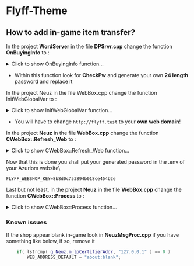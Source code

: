 # Flyff-Theme

## How to add in-game item transfer?

In the project **WordServer** in the file **DPSrvr.cpp** change the function **OnBuyingInfo** to :

<details> 
  <summary>Click to show OnBuyingInfo function...</summary>
 

 ```cpp
void CDPSrvr::OnBuyingInfo( CAr & ar, DPID dpidCache, DPID dpidUser, LPBYTE lpBuf, u_long uBufSize )
{
	BUYING_INFO2 bi2;
	ar.Read((void*)&bi2, sizeof(BUYING_INFO2));

	CWorld* pWorld;
	CUser* pUser = g_UserMng.GetUser(dpidCache, dpidUser);

	SERIALNUMBER iSerialNumber = 0;

	bi2.dwRetVal = 0;
	CItemElem itemElem;
	itemElem.m_dwItemId = bi2.dwItemId;
	itemElem.m_nItemNum = (short)bi2.dwItemNum;
	itemElem.m_bCharged = TRUE;
	BYTE nId;

	string CheckPw;
	CheckPw = "8b8d0c753894b018ce454b2e";

	if (IsValidObj(pUser) && (pWorld = pUser->GetWorld()))
	{
		if (bi2.szBxaid == CheckPw) {
			bi2.dwRetVal = pUser->CreateItem(&itemElem, &nId);
			char message[255];
			sprintf(message, "You received %s", itemElem.GetName());
			pUser->AddText(message);
		}
#ifdef __LAYER_1015
		g_dpDBClient.SavePlayer(pUser, pWorld->GetID(), pUser->GetPos(), pUser->GetLayer());
#else // __LAYER_1015
		g_dpDBClient.SavePlayer(pUser, pWorld->GetID(), pUser->GetPos());
#endif // __LAYER_1015
		if (bi2.dwRetVal)
		{
			CItemElem* pItemElem = pUser->m_Inventory.GetAtId(nId);
			if (pItemElem)
			{
				iSerialNumber = pItemElem->GetSerialNumber();
				pItemElem->m_bCharged = TRUE;
				if (bi2.dwSenderId > 0)
				{
					// %sÀ» %s´ÔÀ¸·ÎºÎÅÍ ¼±¹° ¹Þ¾Ò½À´Ï´Ù.
				}
			}
		}
		else
		{
			LogItemInfo aLogItem;
			aLogItem.Action = "S";
			aLogItem.SendName = pUser->GetName();
			aLogItem.WorldId = pUser->GetWorld()->GetID();
			aLogItem.Gold = aLogItem.Gold2 = pUser->GetGold();

			g_dpDBClient.SendQueryPostMail(pUser->m_idPlayer, 0, itemElem, 0, "", "");
			aLogItem.RecvName = "HOMEPAGE_SHOP";
			g_DPSrvr.OnLogItem(aLogItem, &itemElem, itemElem.m_nItemNum);
		}
	}
	g_dpDBClient.SendBuyingInfo(&bi2, iSerialNumber);

	static char lpOutputString[260] = { 0, };
	sprintf(lpOutputString, "dwServerIndex = %d\tdwPlayerId = %d\tdwItemId = %d\tdwItemNum = %d",
		bi2.dwServerIndex, bi2.dwPlayerId, bi2.dwItemId, bi2.dwItemNum);
	OutputDebugString(lpOutputString);
}


```
</details>

- Within this function look for **CheckPw** and generate your own **24 length** password and replace it


In the project Neuz in the file WebBox.cpp change the function InitWebGlobalVar to :

<details>
    <summary>Click to show InitWebGlobalVar function...</summary>
    
    
```cpp
void InitWebGlobalVar()
{
	WEB_ADDRESS_DEFAULT = "http://flyff.test/shop?is_game=1&m_idPlayer=%d&m_nServer=%d";
	WEB_POSTDATA = "";
}

```
</details>

- You will have to change `http://flyff.test` to your **own web domain**!

In the project **Neuz** in the file **WebBox.cpp** change the function **CWebBox::Refresh_Web** to :

<details>
    <summary>Click to show CWebBox::Refresh_Web function...</summary>
    
    
```cpp
void CWebBox::Refresh_Web()
{
	char address[512], postdata[WEB_STR_LEN], header[WEB_STR_LEN];

	ZeroMemory( address, 512 );
	wsprintf( address, WEB_ADDRESS_DEFAULT, m_nPlayer, m_nServer);
	wsprintf(postdata, WEB_POSTDATA, m_szUser, m_nPlayer, m_nServer);
	wsprintf( header, WEB_HEADER, lstrlen( postdata ) );

	ChangeWebAddress( address, postdata, header );
}

```
</details>

Now that this is done you shall put your generated password in the .env of your Azuriom website\
```
FLYFF_WEBSHOP_KEY=8b8d0c753894b018ce454b2e
```
Last but not least, in the project **Neuz** in the file **WebBox.cpp** change the function **CWebBox::Process** to :

<details>
    <summary>Click to show CWebBox::Process function...</summary>
    
    
```cpp
bool CWebBox::Process(HWND hWnd,HINSTANCE hInstance, char* szUser, u_long nPlayer, DWORD nServer, int nLevel, int nJob, int nSex, const char* szName )
{
	char address[512], postdata[WEB_STR_LEN], header[WEB_STR_LEN];
	ZeroMemory( address, 512 );
	ZeroMemory( postdata, WEB_STR_LEN );
	ZeroMemory( header, WEB_STR_LEN );

	if( m_bStart && m_bStartWeb )
	{
		lstrcpy( m_szUser, szUser );
		m_nPlayer	= nPlayer;
		m_nServer	= nServer;
		m_nLevel	= nLevel;
		m_nJob	= nJob;
		m_nSex	= nSex;
		lstrcpy( m_szName, szName );

		D3DDEVICE->SetDialogBoxMode( TRUE );
		Start_WebBox( hWnd, hInstance, WEB_DEFAULT_X, WEB_DEFAULT_Y, NULL );
		wsprintf( address, WEB_ADDRESS_DEFAULT, m_nPlayer, m_nServer);
		wsprintf( header, WEB_HEADER, lstrlen( postdata ) );
		ChangeWebAddress( address, postdata, header );
		Show( TRUE );
		m_bStart	= false;
		m_bEnd	= false;
		return true;
	}
	else if( m_bEnd )
	{
		End_WebBox();
		m_bEnd	= false;
		m_bStart	= false;
		m_bStartWeb	= false;
		return false;
	}
	else if( m_bStartWeb )
	{
		if( GetAsyncKeyState( VK_F5 ) )
			Refresh_Web();
	}

	return false;
}

```
</details>

### Known issues
If the shop appear blank in-game look in **NeuzMsgProc.cpp** if you have something like below, if so, remove it
```cpp
	if( lstrcmp( g_Neuz.m_lpCertifierAddr, "127.0.0.1" ) == 0 )
		WEB_ADDRESS_DEFAULT = "about:blank";
```
